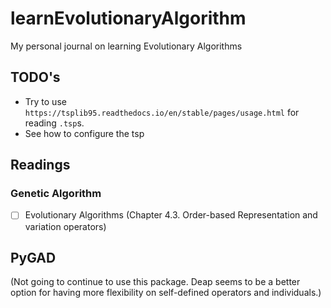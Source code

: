 # learnEvolutionaryAlgorithm

My personal journal on learning Evolutionary Algorithms

## TODO's

- Try to use `https://tsplib95.readthedocs.io/en/stable/pages/usage.html` for reading `.tsp`s.
- See how to configure the tsp

## Readings

### Genetic Algorithm

- [ ] Evolutionary Algorithms (Chapter 4.3. Order-based Representation and variation operators)

## PyGAD

(Not going to continue to use this package. Deap seems to be a better option for having more flexibility on self-defined operators and individuals.)
